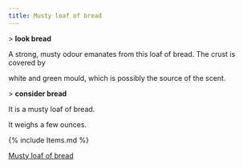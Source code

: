 ```yaml
---
title: Musty loaf of bread
---
```


\> **look bread**

A strong, musty odour emanates from this loaf of bread. The crust is
covered by

white and green mould, which is possibly the source of the scent.

\> **consider bread**

It is a musty loaf of bread.

It weighs a few ounces.

{% include Items.md %}

[Musty loaf of bread](Category:_Consumables "wikilink")